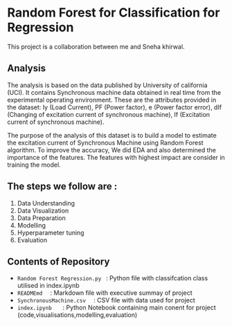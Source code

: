 # Random Forest for Classification for Regression 
This project is a collaboration between me and Sneha khirwal.

## Analysis
The analysis is based on the data published by University of california (UCI). It contains Synchronous machine data obtained in real time from the experimental operating environment. These are the attributes provided in the dataset: Iy (Load Current), PF (Power factor), e (Power factor error), dIf (Changing of excitation current of synchronous machine), If (Excitation current of synchronous machine).

The purpose of the analysis of this dataset is to build a model to  estimate the excitation current of Synchronous Machine using Random Forest algorithm. To improve the accuracy, We did EDA and also determined the importance of the features. The features with highest impact are consider in training the model.

## The steps we follow are :
1. Data Understanding
2. Data Visualization
3. Data Preparation
4. Modelling
5. Hyperparameter tuning
6. Evaluation

## Contents of Repository
- ``Random Forest Regression.py `` :   Python file with classifcation class utilised in index.ipynb
- ``READMEmd  ``         :   Markdown file with executive summay of project
- ``SynchronousMachine.csv  ``      :   CSV file with data used for project
- ``index.ipynb   ``     :   Python Notebook containing main conent for project (code,visualisations,modelling,evaluation)
